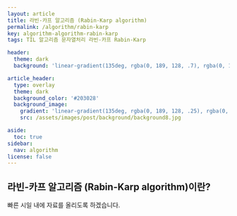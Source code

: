 ```yaml
---
layout: article
title: 라빈-카프 알고리즘 (Rabin-Karp algorithm)
permalink: /algorithm/rabin-karp
key: algorithm-algorithm-rabin-karp
tags: TIL 알고리즘 문자열처리 라빈-카프 Rabin-Karp

header:
  theme: dark
  background: 'linear-gradient(135deg, rgba(0, 189, 128, .7), rgba(0, 128, 255, .8))'

article_header:
  type: overlay
  theme: dark
  background_color: '#203028'
  background_image:
    gradient: 'linear-gradient(135deg, rgba(0, 189, 128, .25), rgba(0, 128, 255, .3))'
    src: /assets/images/post/background/background8.jpg

aside:
  toc: true
sidebar:
  nav: algorithm
license: false
---
```


## 라빈-카프 알고리즘 (Rabin-Karp algorithm)이란?
<!--more-->

빠른 시일 내에 자료를 올리도록 하겠습니다.